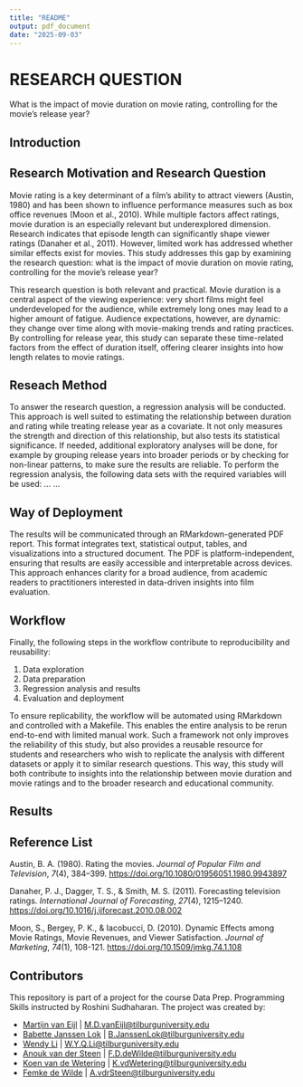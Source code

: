 ```yaml
---
title: "README"
output: pdf_document
date: "2025-09-03"
---
```

# RESEARCH QUESTION
What is the impact of movie duration on movie rating, controlling for the movie’s release year?

## Introduction

## Research Motivation and Research Question
Movie rating is a key determinant of a film’s ability to attract viewers (Austin, 1980) and has been shown to influence performance measures such as box office revenues (Moon et al., 2010). While multiple factors affect ratings, movie duration is an especially relevant but underexplored dimension. Research indicates that episode length can significantly shape viewer ratings (Danaher et al., 2011). However, limited work has addressed whether similar effects exist for movies. This study addresses this gap by examining the research question: what is the impact of movie duration on movie rating, controlling for the movie’s release year?

This research question is both relevant and practical. Movie duration is a central aspect of the viewing experience: very short films might feel underdeveloped for the audience, while extremely long ones may lead to a higher amount of fatigue. Audience expectations, however, are dynamic: they change over time along with movie-making trends and rating practices. By controlling for release year, this study can separate these time-related factors from the effect of duration itself, offering clearer insights into how length relates to movie ratings.

## Reseach Method
To answer the research question, a regression analysis will be conducted. This approach is well suited to estimating the relationship between duration and rating while treating release year as a covariate. It not only measures the strength and direction of this relationship, but also tests its statistical significance. If needed, additional exploratory analyses will be done, for example by grouping release years into broader periods or by checking for non-linear patterns, to make sure the results are reliable.
	To perform the regression analysis, the following data sets with the required variables will be used:
…
…

## Way of Deployment
The results will be communicated through an RMarkdown-generated PDF report. This format integrates text, statistical output, tables, and visualizations into a structured document. The PDF is platform-independent, ensuring that results are easily accessible and interpretable across devices. This approach enhances clarity for a broad audience, from academic readers to practitioners interested in data-driven insights into film evaluation. 

## Workflow
Finally, the following steps in the workflow contribute to reproducibility and reusability:
  1. Data exploration
  2. Data preparation
  3. Regression analysis and results
  4. Evaluation and deployment

To ensure replicability, the workflow will be automated using RMarkdown and controlled with a Makefile. This enables the entire analysis to be rerun end-to-end with limited manual work. Such a framework not only improves the reliability of this study, but also provides a reusable resource for students and researchers who wish to replicate the analysis with different datasets or apply it to similar research questions. This way, this study will both contribute to insights into the relationship between movie duration and movie ratings and to the broader research and educational community.

## Results

## Reference List
Austin, B. A. (1980). Rating the movies. _Journal of Popular Film and Television_, _7_(4), 384–399. https://doi.org/10.1080/01956051.1980.9943897 

Danaher, P. J., Dagger, T. S., & Smith, M. S. (2011). Forecasting television ratings. _International Journal of Forecasting_, _27_(4), 1215–1240. 
https://doi.org/10.1016/j.ijforecast.2010.08.002   

Moon, S., Bergey, P. K., & Iacobucci, D. (2010). Dynamic Effects among Movie Ratings, Movie Revenues, and Viewer Satisfaction. _Journal of Marketing_, _74_(1), 108-121. https://doi.org/10.1509/jmkg.74.1.108 

## Contributors
This repository is part of a project for the course Data Prep. Programming Skills instructed by Roshini Sudhaharan. The project was created by:
- [Martijn van Eijl](https://github.com/mvaneijl) | M.D.vanEijl@tilburguniversity.edu
- [Babette Janssen Lok](https://github.com/Babettejanssenlok) | B.JanssenLok@tilburguniversity.edu
- [Wendy Li](https://github.com/wendyliuvt) | W.Y.Q.Li@tilburguniversity.edu
- [Anouk van der Steen](https://github.com/anoukvandersteen) | F.D.deWilde@tilburguniversity.edu
- [Koen van de Wetering](https://github.com/x) | K.vdWetering@tilburguniversity.edu
- [Femke de Wilde](https://github.com/Femke-de-Wilde) | A.vdrSteen@tilburguniversity.edu
